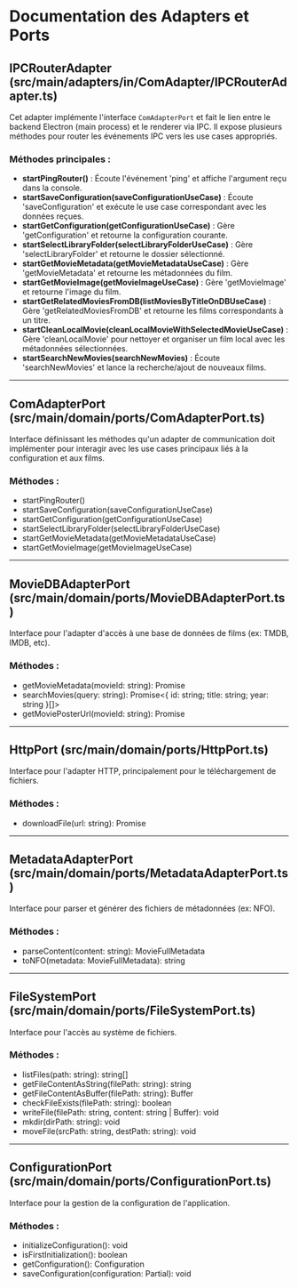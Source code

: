 # Documentation des Adapters et Ports

## IPCRouterAdapter (src/main/adapters/in/ComAdapter/IPCRouterAdapter.ts)

Cet adapter implémente l'interface `ComAdapterPort` et fait le lien entre le backend Electron (main process) et le renderer via IPC. Il expose plusieurs méthodes pour router les événements IPC vers les use cases appropriés.

### Méthodes principales :
- **startPingRouter()** : Écoute l'événement 'ping' et affiche l'argument reçu dans la console.
- **startSaveConfiguration(saveConfigurationUseCase)** : Écoute 'saveConfiguration' et exécute le use case correspondant avec les données reçues.
- **startGetConfiguration(getConfigurationUseCase)** : Gère 'getConfiguration' et retourne la configuration courante.
- **startSelectLibraryFolder(selectLibraryFolderUseCase)** : Gère 'selectLibraryFolder' et retourne le dossier sélectionné.
- **startGetMovieMetadata(getMovieMetadataUseCase)** : Gère 'getMovieMetadata' et retourne les métadonnées du film.
- **startGetMovieImage(getMovieImageUseCase)** : Gère 'getMovieImage' et retourne l'image du film.
- **startGetRelatedMoviesFromDB(listMoviesByTitleOnDBUseCase)** : Gère 'getRelatedMoviesFromDB' et retourne les films correspondants à un titre.
- **startCleanLocalMovie(cleanLocalMovieWithSelectedMovieUseCase)** : Gère 'cleanLocalMovie' pour nettoyer et organiser un film local avec les métadonnées sélectionnées.
- **startSearchNewMovies(searchNewMovies)** : Écoute 'searchNewMovies' et lance la recherche/ajout de nouveaux films.

---

## ComAdapterPort (src/main/domain/ports/ComAdapterPort.ts)

Interface définissant les méthodes qu'un adapter de communication doit implémenter pour interagir avec les use cases principaux liés à la configuration et aux films.

### Méthodes :
- startPingRouter()
- startSaveConfiguration(saveConfigurationUseCase)
- startGetConfiguration(getConfigurationUseCase)
- startSelectLibraryFolder(selectLibraryFolderUseCase)
- startGetMovieMetadata(getMovieMetadataUseCase)
- startGetMovieImage(getMovieImageUseCase)

---

## MovieDBAdapterPort (src/main/domain/ports/MovieDBAdapterPort.ts)

Interface pour l'adapter d'accès à une base de données de films (ex: TMDB, IMDB, etc).

### Méthodes :
- getMovieMetadata(movieId: string): Promise<MovieFullMetadata>
- searchMovies(query: string): Promise<{ id: string; title: string; year: string }[]>
- getMoviePosterUrl(movieId: string): Promise<string>

---

## HttpPort (src/main/domain/ports/HttpPort.ts)

Interface pour l'adapter HTTP, principalement pour le téléchargement de fichiers.

### Méthodes :
- downloadFile(url: string): Promise<Buffer>

---

## MetadataAdapterPort (src/main/domain/ports/MetadataAdapterPort.ts)

Interface pour parser et générer des fichiers de métadonnées (ex: NFO).

### Méthodes :
- parseContent(content: string): MovieFullMetadata
- toNFO(metadata: MovieFullMetadata): string

---

## FileSystemPort (src/main/domain/ports/FileSystemPort.ts)

Interface pour l'accès au système de fichiers.

### Méthodes :
- listFiles(path: string): string[]
- getFileContentAsString(filePath: string): string
- getFileContentAsBuffer(filePath: string): Buffer
- checkFileExists(filePath: string): boolean
- writeFile(filePath: string, content: string | Buffer): void
- mkdir(dirPath: string): void
- moveFile(srcPath: string, destPath: string): void

---

## ConfigurationPort (src/main/domain/ports/ConfigurationPort.ts)

Interface pour la gestion de la configuration de l'application.

### Méthodes :
- initializeConfiguration(): void
- isFirstInitialization(): boolean
- getConfiguration(): Configuration
- saveConfiguration(configuration: Partial<Configuration>): void 